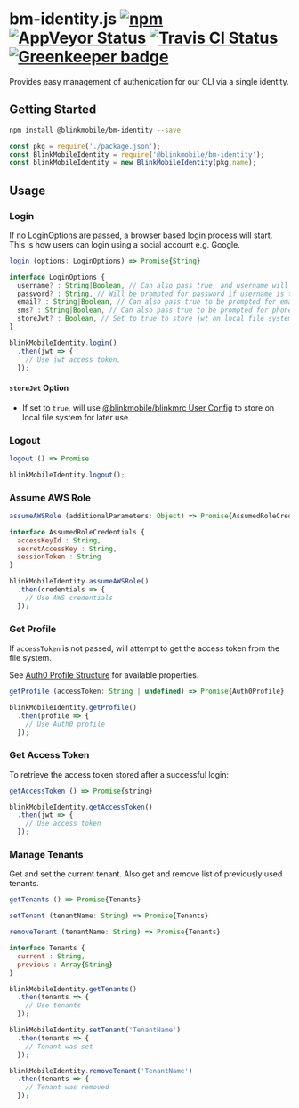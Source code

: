 # bm-identity.js [![npm](https://img.shields.io/npm/v/@blinkmobile/bm-identity.svg?maxAge=2592000)](https://www.npmjs.com/package/@blinkmobile/bm-identity) [![AppVeyor Status](https://img.shields.io/appveyor/ci/blinkmobile/bm-identity-js/master.svg)](https://ci.appveyor.com/project/blinkmobile/bm-identity-js) [![Travis CI Status](https://travis-ci.org/blinkmobile/bm-identity.js.svg?branch=master)](https://travis-ci.org/blinkmobile/bm-identity.js) [![Greenkeeper badge](https://badges.greenkeeper.io/blinkmobile/bm-identity.js.svg)](https://greenkeeper.io/)

Provides easy management of authenication for our CLI via a single identity.

## Getting Started

```sh
npm install @blinkmobile/bm-identity --save
```

```js
const pkg = require('./package.json');
const BlinkMobileIdentity = require('@blinkmobile/bm-identity');
const blinkMobileIdentity = new BlinkMobileIdentity(pkg.name);
```

## Usage

### Login

If no LoginOptions are passed, a browser based login process will start. This is how users can login using a social account e.g. Google.

```js
login (options: LoginOptions) => Promise{String}
```

```js
interface LoginOptions {
  username? : String|Boolean, // Can also pass true, and username will be prompted for
  password? : String, // Will be prompted for password if username is truthy
  email? : String|Boolean, // Can also pass true to be prompted for email address
  sms? : String|Boolean, // Can also pass true to be prompted for phone number
  storeJwt? : Boolean, // Set to true to store jwt on local file system, defaults to false
}
```

```js
blinkMobileIdentity.login()
  .then(jwt => {
    // Use jwt access token.
  });
```

#### `storeJwt` Option

-   If set to `true`, will use [@blinkmobile/blinkmrc User Config](https://www.npmjs.com/package/@blinkmobile/blinkmrc) to store on local file system for later use.

### Logout

```js
logout () => Promise
```

```js
blinkMobileIdentity.logout();
```

### Assume AWS Role

```js
assumeAWSRole (additionalParameters: Object) => Promise{AssumedRoleCredentials}
```

```js
interface AssumedRoleCredentials {
  accessKeyId : String,
  secretAccessKey : String,
  sessionToken : String
}
```

```js
blinkMobileIdentity.assumeAWSRole()
  .then(credentials => {
    // Use AWS credentials
  });
```

### Get Profile

If `accessToken` is not passed, will attempt to get the access token from the file system.

See [Auth0 Profile Structure](https://auth0.com/docs/user-profile/user-profile-structure) for available properties.

```js
getProfile (accessToken: String | undefined) => Promise{Auth0Profile}
```

```js
blinkMobileIdentity.getProfile()
  .then(profile => {
    // Use Auth0 profile
  });
```

### Get Access Token

To retrieve the access token stored after a successful login:

```js
getAccessToken () => Promise{string}
```

```js
blinkMobileIdentity.getAccessToken()
  .then(jwt => {
    // Use access token
  });
```

### Manage Tenants

Get and set the current tenant. Also get and remove list of previously used tenants.

```js
getTenants () => Promise{Tenants}
```

```js
setTenant (tenantName: String) => Promise{Tenants}
```

```js
removeTenant (tenantName: String) => Promise{Tenants}
```

```js
interface Tenants {
  current : String,
  previous : Array{String}
}
```

```js
blinkMobileIdentity.getTenants()
  .then(tenants => {
    // Use tenants
  });

blinkMobileIdentity.setTenant('TenantName')
  .then(tenants => {
    // Tenant was set
  });

blinkMobileIdentity.removeTenant('TenantName')
  .then(tenants => {
    // Tenant was removed
  });
```
